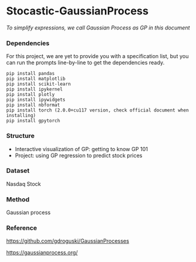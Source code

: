 # Stocastic-GaussianProcess

*To simplify expressions, we call Gaussian Process as GP in this document*

### Dependencies

For this project, we are yet to provide you with a specification list, but you can run the prompts line-by-line to get the dependencies ready.

```shell
pip install pandas
pip install matplotlib
pip install scikit-learn
pip install ipykernel
pip install plotly
pip install ipywidgets
pip install nbformat
pip install torch (2.0.0+cu117 version, check official document when installing)
pip install gpytorch
```

### Structure

- Interactive visualization of GP: getting to know GP 101
- Project: using GP regression to predict stock prices

### Dataset

Nasdaq Stock

### Method

Gaussian process

### Reference

https://github.com/gdroguski/GaussianProcesses

https://gaussianprocess.org/